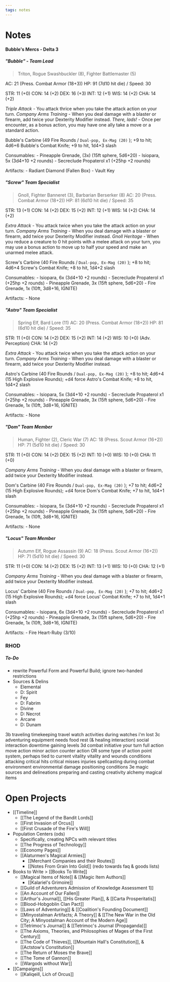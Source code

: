 ```yaml
---
tags: notes
---
```

# Notes
#### Bubble's Mercs - Delta 3
##### "Bubble" - Team Lead
> Triton, Rogue Swashbuckler (8), Fighter Battlemaster (5)

AC: 21 (Press. Combat Armor (18+3))
HP: 91 (7d10 hit die) / Speed: 30

STR: 11 (+0)
CON: 14 (+2)
DEX: 16 (+3)
INT: 12 (+1)
WIS: 14 (+2)
CHA: 14 (+2)

*Triple Attack* - You attack thrice when you take the attack action on your turn.
*Company Arms Training* - When you deal damage with a blaster or firearm, add twice your Dexterity Modifier instead.
*There, lads!* - Once per encounter, as a bonus action, you may have one ally take a move or a standard action.

Bubble's Carbine (49 Fire Rounds / `Dual-pop, Ex-Mag (20)` ); +9 to hit; 4d6+6
Bubble's Combat Knife; +9 to hit, 1d4+3 slash

Consumables:
	- Pineapple Grenade, (3x) (15ft sphere, 5d6+20)
	- Isiopara, 5x (3d4+10 +2 rounds)
	- Secreclude Propaterol x1 (+25hp +2 rounds)

Artifacts:
	- Radiant Diamond (Fallen Box)
	- Vault Key

##### "Screw" Team Specialist
> Gnoll, Fighter Banneret (3), Barbarian Berserker (8)
AC: 20 (Press. Combat Armor (18+2))
HP: 81 (6d10 hit die) / Speed: 35

STR: 13 (+1)
CON: 14 (+2)
DEX: 15 (+2)
INT: 12 (+1)
WIS: 14 (+2)
CHA: 14 (+2)

*Extra Attack* - You attack twice when you take the attack action on your turn.
*Company Arms Training* - When you deal damage with a blaster or firearm, add twice your Dexterity Modifier instead.
*Gnoll Heritage* - When you reduce a creature to 0 hit points with a melee attack on your turn, you may use a bonus action to move up to half your speed and make an unarmed melee attack.

Screw's Carbine (40 Fire Rounds / `Dual-pop, Ex-Mag (20)` ); +8 to hit; 4d6+4
Screw's Combat Knife; +8 to hit, 1d4+2 slash

Consumables:
	- Isiopara, 6x (3d4+10 +2 rounds)
	- Secreclude Propaterol x1 (+25hp +2 rounds)
	- Pineapple Grenade, 3x (15ft sphere, 5d6+20)
	- Fire Grenade, 1x (10ft, 3d8+16, IGNITE)

Artifacts:
	- None

##### "Astro" Team Specialist
> Spring Elf, Bard Lore (11)
AC: 20 (Press. Combat Armor (18+2))
HP: 81 (6d10 hit die) / Speed: 35

STR: 11 (+0)
CON: 14 (+2)
DEX: 15 (+2)
INT: 14 (+2)
WIS: 10 (+0) (Adv. Perception)
CHA: 14 (+2)

*Extra Attack* - You attack twice when you take the attack action on your turn.
*Company Arms Training* - When you deal damage with a blaster or firearm, add twice your Dexterity Modifier instead.

Astro's Carbine (40 Fire Rounds / `Dual-pop, Ex-Mag (20)` ); +8 to hit; 4d6+4
			(15 High Explosive Rounds); +d4 force
Astro's Combat Knife; +8 to hit, 1d4+2 slash

Consumables:
	- Isiopara, 5x (3d4+10 +2 rounds)
	- Secreclude Propaterol x1 (+25hp +2 rounds)
	- Pineapple Grenade, 3x (15ft sphere, 5d6+20)
	- Fire Grenade, 1x (10ft, 3d8+16, IGNITE)

Artifacts:
	- None

##### "Dom" Team Member
> Human, Fighter (2), Cleric War (7)
AC: 18 (Press. Scout Armor (16+2))
HP: 71 (5d10 hit die) / Speed: 30

STR: 11 (+0)
CON: 14 (+2)
DEX: 15 (+2)
INT: 10 (+0)
WIS: 10 (+0)
CHA: 11 (+0)

*Company Arms Training* - When you deal damage with a blaster or firearm, add twice your Dexterity Modifier instead.

Dom's Carbine (40 Fire Rounds / `Dual-pop, Ex-Mag (20)` ); +7 to hit; 4d6+2
			(15 High Explosive Rounds); +d4 force
Dom's Combat Knife; +7 to hit, 1d4+1 slash

Consumables:
	- Isiopara, 5x (3d4+10 +2 rounds)
	- Secreclude Propaterol x1 (+25hp +2 rounds)
	- Pineapple Grenade, 3x (15ft sphere, 5d6+20)
	- Fire Grenade, 1x (10ft, 3d8+16, IGNITE)

Artifacts:
	- None

##### "Locus" Team Member
> Autumn Elf, Rogue Assassin (9)
AC: 18 (Press. Scout Armor (16+2))
HP: 71 (5d10 hit die) / Speed: 30

STR: 11 (+0)
CON: 14 (+2)
DEX: 15 (+2)
INT: 13 (+1)
WIS: 10 (+0)
CHA: 12 (+1)

*Company Arms Training* - When you deal damage with a blaster or firearm, add twice your Dexterity Modifier instead.

Locus' Carbine (40 Fire Rounds / `Dual-pop, Ex-Mag (20)` ); +7 to hit; 4d6+2
			(15 High Explosive Rounds); +d4 force
Locus' Combat Knife; +7 to hit, 1d4+1 slash

Consumables:
	- Isiopara, 6x (3d4+10 +2 rounds)
	- Secreclude Propaterol x1 (+25hp +2 rounds)
	- Pineapple Grenade, 3x (15ft sphere, 5d6+20)
	- Fire Grenade, 1x (10ft, 3d8+16, IGNITE)

Artifacts:
	- Fire Heart-Ruby (3/10)


### RHOD
##### To-Do
- rewrite Powerful Form and Powerful Build; ignore two-handed restrictions
- Sources & Delins
	- Elemental
	- D: Spirit
	- Fey
	- D: Fabrim
	- Divine
	- D: Necrot
	- Arcane
	- D: Dunam

3b traveling
timekeeping
travel watch
activities during watches
i'm lost
3c adventuring
equipment
needs
	food
	rest (& healing interaction)
social interaction
downtime
gaining levels
3d combat
initiative
your turn
	full action
	move action
	minor action
	counter action
	OR
	some type of action point system, perhaps tied to current vitality
vitality and wounds
conditions
attacking
	critical hits
	critical misses
	injuries
spellcasting during combat
environment
	environmental damage
	positioning
conditions
3e magic
sources and delineations
preparing and casting
creativity
alchemy
magical items

# Open Projects
- [[Timeline]]
	- [[The Legend of the Bandit Lords]]
	- [[First Invasion of Orcus]]
	- [[First Crusade of the Fire's Will]]
- Population Centers (ods)
	- Specifically, creating NPCs with relevant titles
	- [[The Progress of Technology]]
	- [[Economy Pages]]
	- [[Alaturmen's Magical Armies]]
		- [[Merchant Companies and their Routes]]
		- [[Notes From Grain Into Gold]] (redo towards faq & goods lists)
- Books to Write > [[Books To Write]]
	- [[Magical Items of Note]] & [[Magic Item Authors]]
		- [[Kalariel's Grimoire]]
	- [[Guild of Adventurers Admission of Knowledge Assessment 1]]
	- [[An Account of Our Fallen]]
	- [[Arthur's Journal]], [[His Greater Plan]], & [[Carta Prosperitatis]]
	- [[Blood-Hobgoblin Clan Pact]]
	- [[Laws of Adventuring]] & [[Coalition's Founding Document]]
	- [[Minyostalman Artifacts; A Theory]] & [[The New War in the Old City; A Minyostalman Account of the Modern Age]]
	- [[Tetrimoc's Journal]] & [[Tetrimoc's Journal (Propaganda)]]
	- [[The Axioms, Theories, and Philosophies of Mages of the First Century]]
	- [[The Code of Thieves]], [[Mountain Hall's Constitution]], & [[Actstow's Constitution]]
	- [[The Return of Moses the Brave]]
	- [[The Tome of Gannon]]
	- [[Wargods without War]]
- [[Campaigns]]
	- [[Kaliqeill, Lich of Orcus]]
